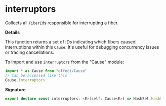 # interruptors

Collects all `FiberId`s responsible for interrupting a fiber.

**Details**

This function returns a set of IDs indicating which fibers caused
interruptions within this `Cause`. It's useful for debugging concurrency
issues or tracing cancellations.

To import and use `interruptors` from the "Cause" module:

```ts
import * as Cause from "effect/Cause"
// Can be accessed like this
Cause.interruptors
```

**Signature**

```ts
export declare const interruptors: <E>(self: Cause<E>) => HashSet.HashSet<FiberId.FiberId>
```
